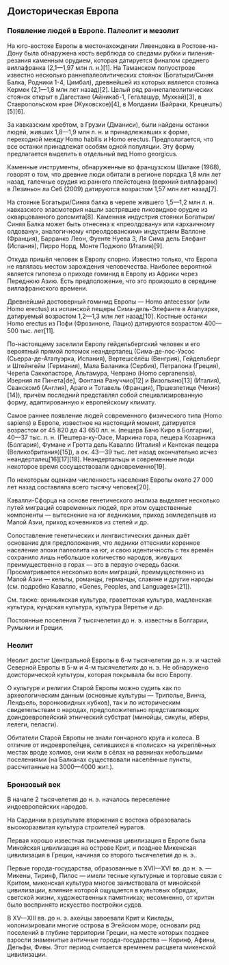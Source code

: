 ## Доисторическая Европа

### Появление людей в Европе. Палеолит и мезолит

На юго-востоке Европы в местонахождении Ливенцовка в Ростове-на-Дону была обнаружена кость верблюда со следами рубки и пиления-резания каменным орудием, которая датируется финалом среднего виллафранка (2,1—1,97 млн л. н.)[1]. На Таманском полуострове известно несколько раннепалеолитических стоянок (Богатыри/Синяя Балка, Родники 1-4, Цимбал), древнейшей из которых является стоянка Кермек (2,1—1,8 млн лет назад)[2]. Целый ряд раннепалеолитических стоянок открыт в Дагестане (Айникаб-1, Гегалашур, Мухкай)[3], в Ставропольском крае (Жуковское)[4], в Молдавии (Байраки, Крецешты)[5][6].

За кавказским хребтом, в Грузии (Дманиси), были найдены останки людей, живших 1,8—1,9 млн л. н. и принадлежавших к форме, переходной между Homo habilis и Homo erectus. Предполагается, что все останки принадлежат особям одной популяции. Эту форму предлагается выделить в отдельный вид Homo georgicus.

Каменные инструменты, обнаруженные во французском Шилаке (1968), говорят о том, что древние люди обитали в регионе порядка 1,8 млн лет назад, галечные орудия из раннего плейстоцена (верхний виллафранк) в Лезиньон ла Себ (2009) датируются возрастом 1,57 млн лет назад[7].

На стоянке Богатыри/Синяя балка в черепе жившего 1,5—1,2 млн л. н. кавказского эласмотерия нашли застрявшее пиковидное орудие из окварцованного доломита[8]. Каменная индустрия стоянки Богатыри/Синяя Балка может быть отнесена к «преолдовану» или «архаичному олдовану», аналогичному «преолдованским» индустриям Валлоне (Франция), Барранко Леон, Фуенте Нуева 3, Ля Сима дель Елефант (Испания), Пирро Норд, Монте Поджоло (Италия)[9].

Откуда пришёл человек в Европу спорно. Известно только, что Европа не являлась местом зарождения человечества. Наиболее вероятной является гипотеза о приходе гоминид в Европу из Африки через Переднюю Азию. Есть предположение, что это произошло в середине виллафранкского времени.

Древнейший достоверный гоминид Европы — Homo antecessor (или Homo erectus) из испанской пещеры Сима-дель-Элефанте в Атапуэрке, датируемый возрастом 1,2—1,3 млн лет назад[10]. Костные останки Homo erectus из Пофи (Фрозиноне, Лацио) датируются возрастом 400—500 тыс. лет[11].

По-настоящему заселили Европу гейдельбергский человек и его вероятный прямой потомок неандерталец (Сима-де-лос-Уэсос (Сьерра-де-Атапуэрка, Испания), Вертешсёлёш (Венгрия), Гейдельберг и Штейнгейм (Германия), Мала Баланика (Сербия), Петралона (Греция), Черепа Саккопасторе, Альтамура, Чепрано (Homo cepranensis), Изерния ля Пинета[de], Фонтана Рануччио[12] и Визольяно[13] (Италия), Сванскомб (Англия), Араго и Тотавель (Франция), Пршезлетице (Чехия)[14]), причём последний представлял собой специализированную форму, адаптированную к европейскому климату.

Самое раннее появление людей современного физического типа (Homo sapiens) в Европе, известное на настоящий момент, датируется возрастом от 45 820 до 43 650 лл. н. (пещера Бачо Киро в Болгарии), 40—37 тыс. л. н. (Пештера-ку-Оасе, Маркина гора, пещера Козарника (Болгария), Фумане и Гротта дель Кавалло (Италия) и Кентская пещера (Великобритания)[15]), а ок. 43—39 тыс. лет назад окончательно исчез неандерталец[16][17][18]. Неандертальцы и современные люди некоторое время сосуществовали одновременно[19].

По некоторым оценкам численность населения Европы около 27 000 лет назад составляла всего тысячу человек[20].

Кавалли-Сфорца на основе генетического анализа выделяет несколько путей миграций современных людей, при этом существенные компоненты — вытеснение на юг ледниками, приход земледельцев из Малой Азии, приход кочевников из степей и др.

Сопоставление генетических и лингвистических данных даёт основание для предположения, что ледники оттеснили коренное население эпохи палеолита на юг, и свою идентичность с тех времён сохранило лишь небольшое количество народов, живущих преимущественно в горах — это в первую очередь баски. Просматривается несколько волн миграций, преимущественно из Малой Азии — кельты, романцы, германцы, славяне и другие народы (см. подробно Кавалло, «Genes, Peoples, and Languages»[21]).

См. также: ориньякская культура, граветтская культура, мадленская культура, кундская культура, культура Веретье и др.

Постоянные поселения 7 тысячелетия до н. э. известны в Болгарии, Румынии и Греции.

### Неолит

Неолит достиг Центральной Европы в 6-м тысячелетии до н. э. и частей Северной Европы в 5-м и 4-м тысячелетиях до н. э. Не обнаружено доисторической культуры, которая покрывала бы всю Европу.

О культуре и религии Старой Европы можно судить как по археологическим данным (основные культуры — Триполье, Винча, Лендьель, воронковидных кубков), так и по историческим свидетельствам о народах, предположительно представляющих доиндоевропейский этнический субстрат (минойцы, сикулы, иберы, лелеги, пеласги).

Обитатели Старой Европы не знали гончарного круга и колеса. В отличие от индоевропейцев, селившихся в «полисах» на укреплённых местах вроде холмов, они жили в сёлах на равнинах небольшими поселениями (на Балканах существовали населённые пункты, рассчитанные на 3000—4000 жит.).

### Бронзовый век

В начале 2 тысячелетия до н. э. началось переселение индоевропейских народов.

На Сардинии в результате вторжения с востока образовалась высокоразвитая культура строителей нурагов.

Первая хорошо известная письменная цивилизация в Европе была Минойская цивилизация на острове Крит, и позднее Микенская цивилизация в Греции, начиная со второго тысячелетия до н. э..

Первые города-государства, образованные в XVII—XVI вв. до н. э. — Микены, Тиринф, Пилос — имели тесные культурные и торговые связи с Критом, микенская культура многое заимствовала от минойской цивилизации, влияние которой ощущается в культовых обрядах, светской жизни, художественных памятниках; несомненно, от критян было воспринято искусство постройки судов.

В XV—XIII вв. до н. э. ахейцы завоевали Крит и Киклады, колонизировали многие острова в Эгейском море, основали ряд поселений в глубине территории Греции, на месте которых позднее взросли знаменитые античные города-государства — Коринф, Афины, Дельфы, Фивы. Этот период считается временем расцвета микенской цивилизации.
